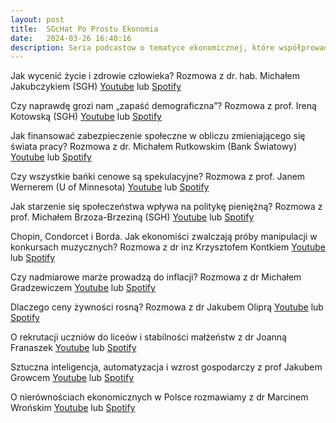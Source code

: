 ```yaml
---
layout: post
title:  SGcHat Po Prostu Ekonomia
date:   2024-03-26 16:40:16
description: Seria podcastow o tematyce ekonomicznej, które współprowadzę z prof Igą Magdą
---
```


Jak wycenić życie i zdrowie człowieka? Rozmowa z dr. hab. Michałem Jakubczykiem (SGH) [Youtube](https://youtu.be/2qnYwSfp_9o?si=VwCTkR4EriTElpJR) lub [Spotify](https://open.spotify.com/episode/0kxbMDTKeReMQZwMAQ4z9S?si=ursxd0ICR5qZMWwYzuR46Q)

Czy naprawdę grozi nam „zapaść demograficzna”? Rozmowa z prof. Ireną Kotowską (SGH) [Youtube](https://youtu.be/SeUbpW8bwWE?si=rx--r_JdPdFiC-Tk) lub [Spotify](https://open.spotify.com/episode/1LetwR0or6C2hIQZ80EWLu?si=zYaEYjGOSBuDdGfjNTeVHQ)

Jak finansować zabezpieczenie społeczne w obliczu zmieniającego się świata pracy? Rozmowa z dr. Michałem Rutkowskim (Bank Światowy) [Youtube](https://youtu.be/gd52fOCH278?si=oGxayUGCAy7Qhj3R) lub [Spotify](https://open.spotify.com/episode/01AY2DBfJHcZ3yKwMdEV7Y?si=ddIaU4wMQ5S4ke1PTJUHQg)

Czy wszystkie bańki cenowe są spekulacyjne? Rozmowa z prof. Janem Wernerem (U of Minnesota) [Youtube](https://youtu.be/gnDhGZ3MkTk?si=pzre5U2hRJpdncpg) lub [Spotify](https://open.spotify.com/episode/67gmg4T7izP3LWSl5vHcoJ?si=7SxjyBO4SombxmsAEaNOdg)

Jak starzenie się społeczeństwa wpływa na politykę pieniężną? Rozmowa z prof. Michałem Brzoza-Brzeziną (SGH) [Youtube](https://youtu.be/zgOTGpGfvaY?si=6pzIMjGFE3fS95pL) lub [Spotify](https://open.spotify.com/episode/3GSy2Tr6UWrHY06TUl5iFi?si=nGSF68d_QNiy2ikflN48EQ)

Chopin, Condorcet i Borda. Jak ekonomiści zwalczają próby manipulacji w konkursach muzycznych? Rozmowa z dr inz Krzysztofem Kontkiem [Youtube](https://youtu.be/sYZD6BhCGO0?si=IGEzhHSKaFWkCSZE) lub [Spotify](https://open.spotify.com/episode/7osVdLlH51FWfndfUVE6UA?si=MR8Wh-hDRqCZBFpdm0zAOw)

Czy nadmiarowe marże prowadzą do inflacji? Rozmowa z dr Michałem Gradzewiczem [Youtube](https://www.youtube.com/watch?v=S1Armp645rw) lub [Spotify](https://open.spotify.com/episode/75sCHfNgp524oWaFr0zOeq)

Dlaczego ceny żywności rosną? Rozmowa z dr Jakubem Oliprą [Youtube](https://youtu.be/Ax5z6-FRnng?si=efPCM5kDR4q2kQ8f) lub [Spotify](https://open.spotify.com/episode/3Z6ZB4SfQa9KDSIRTLDjjQ?si=6729893968f9451d&nd=1&dlsi=55d21f697ec54260)

O rekrutacji uczniów do liceów i stabilności małżeństw z dr Joanną Franaszek [Youtube](https://youtu.be/WzHNpe11t3o) lub [Spotify](https://open.spotify.com/episode/2I0jrAbRMy98Zwfg1TwAGp?si=tQTHOW08QP6bxJV7phdmzw)

Sztuczna inteligencja, automatyzacja i wzrost gospodarczy z prof Jakubem Growcem [Youtube](https://www.youtube.com/watch?v=lOshcgSX5D0) lub [Spotify](https://open.spotify.com/episode/2dXJRs6jPHa68lV4J4QguS?si=cea0e9db23cc4b3d&nd=1&dlsi=bcaa28a41a424354)

O nierównościach ekonomicznych w Polsce rozmawiamy z dr Marcinem Wrońskim [Youtube](https://www.youtube.com/watch?v=ptquU3Zo4Pc) lub [Spotify](https://open.spotify.com/episode/5W2lE3fP8B3bIqJebO8jRt?si=PIbMFWSlQ46-woqNlIaUIQ)




  
